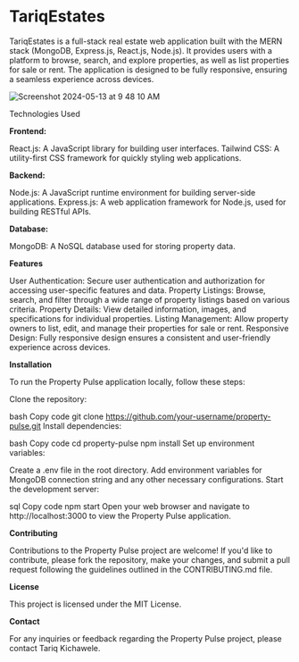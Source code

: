 # TariqEstates

TariqEstates is a full-stack real estate web application built with the MERN stack (MongoDB, Express.js, React.js, Node.js). It provides users with a platform to browse, search, and explore properties, as well as list properties for sale or rent. The application is designed to be fully responsive, ensuring a seamless experience across devices.

![Screenshot 2024-05-13 at 9 48 10 AM](https://github.com/TariqKichawele/realestate_app/assets/105932024/9b882512-f163-4db1-9f17-6db42cdca2d4)

Technologies Used

**Frontend:**

React.js: A JavaScript library for building user interfaces.
Tailwind CSS: A utility-first CSS framework for quickly styling web applications.

**Backend:**

Node.js: A JavaScript runtime environment for building server-side applications.
Express.js: A web application framework for Node.js, used for building RESTful APIs.

**Database:**

MongoDB: A NoSQL database used for storing property data.

**Features**

User Authentication: Secure user authentication and authorization for accessing user-specific features and data.
Property Listings: Browse, search, and filter through a wide range of property listings based on various criteria.
Property Details: View detailed information, images, and specifications for individual properties.
Listing Management: Allow property owners to list, edit, and manage their properties for sale or rent.
Responsive Design: Fully responsive design ensures a consistent and user-friendly experience across devices.

**Installation**

To run the Property Pulse application locally, follow these steps:

Clone the repository:

bash
Copy code
git clone https://github.com/your-username/property-pulse.git
Install dependencies:

bash
Copy code
cd property-pulse
npm install
Set up environment variables:

Create a .env file in the root directory.
Add environment variables for MongoDB connection string and any other necessary configurations.
Start the development server:

sql
Copy code
npm start
Open your web browser and navigate to http://localhost:3000 to view the Property Pulse application.

**Contributing**

Contributions to the Property Pulse project are welcome! If you'd like to contribute, please fork the repository, make your changes, and submit a pull request following the guidelines outlined in the CONTRIBUTING.md file.

**License**

This project is licensed under the MIT License.

**Contact**

For any inquiries or feedback regarding the Property Pulse project, please contact Tariq Kichawele.
